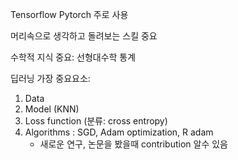 
Tensorflow
Pytorch 주로 사용

머리속으로 생각하고 돌려보는 스킬 중요

수학적 지식 중요:
선형대수학
통계

딥러닝
가장 중요요소:
  1) Data
  2) Model (KNN)
  3) Loss function (분류: cross entropy)
  4) Algorithms : SGD, Adam optimization, R adam
     - 새로운 연구, 논문을 봤을때 contribution 알수 있음
    
     
